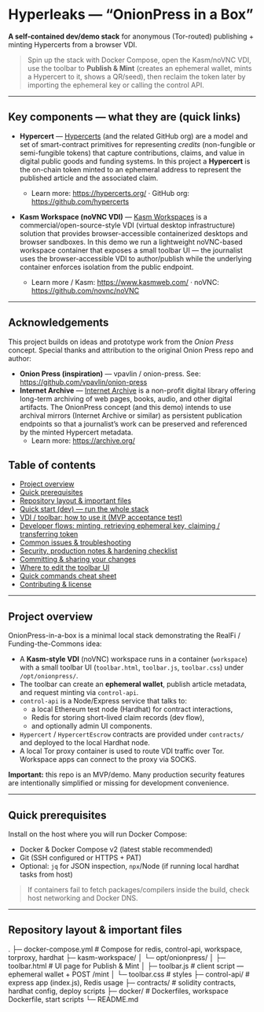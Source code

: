 # Hyperleaks — “OnionPress in a Box”

**A self-contained dev/demo stack** for anonymous (Tor-routed) publishing + minting Hypercerts from a browser VDI.

> Spin up the stack with Docker Compose, open the Kasm/noVNC VDI, use the toolbar to **Publish & Mint** (creates an ephemeral wallet, mints a Hypercert to it, shows a QR/seed), then reclaim the token later by importing the ephemeral key or calling the control API.

---
## Key components — what they are (quick links)

- **Hypercert** — [Hypercerts](https://hypercerts.org/) (and the related GitHub org) are a model and set of smart-contract primitives for representing *credits* (non-fungible or semi-fungible tokens) that capture contributions, claims, and value in digital public goods and funding systems. In this project a **Hypercert** is the on-chain token minted to an ephemeral address to represent the published article and the associated claim.  
  - Learn more: https://hypercerts.org/ · GitHub org: https://github.com/hypercerts

- **Kasm Workspace (noVNC VDI)** — [Kasm Workspaces](https://www.kasmweb.com/) is a commercial/open-source-style VDI (virtual desktop infrastructure) solution that provides browser-accessible containerized desktops and browser sandboxes. In this demo we run a lightweight noVNC-based workspace container that exposes a small toolbar UI — the journalist uses the browser-accessible VDI to author/publish while the underlying container enforces isolation from the public endpoint.  
  - Learn more / Kasm: https://www.kasmweb.com/ · noVNC: https://github.com/novnc/noVNC

---

## Acknowledgements

This project builds on ideas and prototype work from the *Onion Press* concept. Special thanks and attribution to the original Onion Press repo and author:

- **Onion Press (inspiration)** — vpavlin / onion-press. See: https://github.com/vpavlin/onion-press
- **Internet Archive** — [Internet Archive](https://archive.org/) is a non-profit digital library offering long-term archiving of web pages, books, audio, and other digital artifacts. The OnionPress concept (and this demo) intends to use archival mirrors (Internet Archive or similar) as persistent publication endpoints so that a journalist’s work can be preserved and referenced by the minted Hypercert metadata.  
  - Learn more: https://archive.org/

## Table of contents

- [Project overview](#project-overview)  
- [Quick prerequisites](#quick-prerequisites)  
- [Repository layout & important files](#repository-layout--important-files)  
- [Quick start (dev) — run the whole stack](#quick-start-dev---run-the-whole-stack)  
- [VDI / toolbar: how to use it (MVP acceptance test)](#vdi--toolbar-how-to-use-it-mvp-acceptance-test)  
- [Developer flows: minting, retrieving ephemeral key, claiming / transferring token](#developer-flows-minting-retrieving-ephemeral-key-claiming--transferring-token)  
- [Common issues & troubleshooting](#common-issues--troubleshooting)  
- [Security, production notes & hardening checklist](#security-production-notes--hardening-checklist)  
- [Committing & sharing your changes](#committing--sharing-your-changes)  
- [Where to edit the toolbar UI](#where-to-edit-the-toolbar-ui)  
- [Quick commands cheat sheet](#quick-commands-cheat-sheet)  
- [Contributing & license](#contributing--license)

---

## Project overview

OnionPress-in-a-box is a minimal local stack demonstrating the RealFi / Funding-the-Commons idea:

- A **Kasm-style VDI** (noVNC) workspace runs in a container (`workspace`) with a small toolbar UI (`toolbar.html`, `toolbar.js`, `toolbar.css`) under `/opt/onionpress/`.
- The toolbar can create an **ephemeral wallet**, publish article metadata, and request minting via `control-api`.
- `control-api` is a Node/Express service that talks to:
  - a local Ethereum test node (Hardhat) for contract interactions,
  - Redis for storing short-lived claim records (dev flow),
  - and optionally admin UI components.
- `Hypercert` / `HypercertEscrow` contracts are provided under `contracts/` and deployed to the local Hardhat node.
- A local Tor proxy container is used to route VDI traffic over Tor. Workspace apps can connect to the proxy via SOCKS.

**Important:** this repo is an MVP/demo. Many production security features are intentionally simplified or missing for development convenience.

---

## Quick prerequisites

Install on the host where you will run Docker Compose:

- Docker & Docker Compose v2 (latest stable recommended)  
- Git (SSH configured or HTTPS + PAT)  
- Optional: `jq` for JSON inspection, `npx`/Node (if running local hardhat tasks from host)

> If containers fail to fetch packages/compilers inside the build, check host networking and Docker DNS.

---

## Repository layout & important files
 .
├─ docker-compose.yml # Compose for redis, control-api, workspace, torproxy, hardhat
├─ kasm-workspace/
│ └─ opt/onionpress/
│ ├─ toolbar.html # UI page for Publish & Mint
│ ├─ toolbar.js # client script — ephemeral wallet + POST /mint
│ └─ toolbar.css # styles
├─ control-api/ # express app (index.js), Redis usage
├─ contracts/ # solidity contracts, hardhat config, deploy scripts
├─ docker/ # Dockerfiles, workspace Dockerfile, start scripts
└─ README.md
